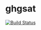 # ghgsat
[![Build Status](https://travis-ci.com/berysaidi/ghgsat.svg?token=yNYn6mL8P46zqkxpb75A&branch=main)](https://travis-ci.com/berysaidi/ghgsat)
